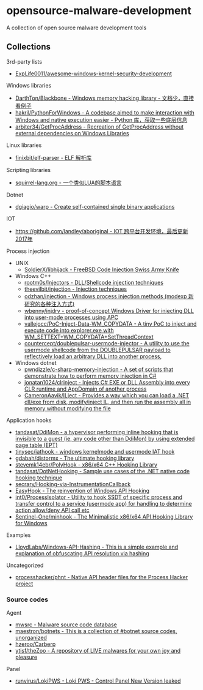 # opensource-malware-development

A collection of open source malware development tools

## Collections

3rd-party lists

* [ExpLife0011/awesome-windows-kernel-security-development](https://github.com/ExpLife0011/awesome-windows-kernel-security-development)

Windows libraries

* [DarthTon/Blackbone - Windows memory hacking library - 文档少，直接看例子](https://github.com/DarthTon/Blackbone)
* [hakril/PythonForWindows - A codebase aimed to make interaction with Windows and native execution easier - Python 库，获取一些底层信息](https://github.com/hakril/PythonForWindows)
* [arbiter34/GetProcAddress - Recreation of GetProcAddress without external dependencies on Windows Libraries](https://github.com/arbiter34/GetProcAddress)

Linux libraries

* [finixbit/elf-parser - ELF 解析库](https://github.com/finixbit/elf-parser)

Scripting libraries

* [squirrel-lang.org - 一个类似LUA的脚本语言](http://www.squirrel-lang.org/)

Dotnet

* [dgiagio/warp - Create self-contained single binary applications](https://github.com/dgiagio/warp)

IOT

* [https://github.com/landley/aboriginal - IOT 跨平台开发环境，最后更新2017年](https://github.com/landley/aboriginal)

Process injection

* UNIX
  * [SoldierX/libhijack - FreeBSD Code Injection Swiss Army Knife](https://github.com/SoldierX/libhijack)
* Windows C++
  * [rootm0s/Injectors - DLL/Shellcode injection techniques](https://github.com/rootm0s/Injectors)
  * [theevilbit/injection - Injection techniques](https://github.com/theevilbit/injection)
  * [odzhan/injection - Windows process injection methods (modexp 新研究的各种注入方式)](https://github.com/odzhan/injection)
  * [wbenny/injdrv - proof-of-concept Windows Driver for injecting DLL into user-mode processes using APC](https://github.com/wbenny/injdrv)
  * [vallejocc/PoC-Inject-Data-WM_COPYDATA - A tiny PoC to inject and execute code into explorer.exe with WM_SETTEXT+WM_COPYDATA+SetThreadContext](https://github.com/vallejocc/PoC-Inject-Data-WM_COPYDATA)
  * [countercept/doublepulsar-usermode-injector - A utility to use the usermode shellcode from the DOUBLEPULSAR payload to reflectively load an arbitrary DLL into another process,](https://github.com/countercept/doublepulsar-usermode-injector)
* Windows dotnet
  * [pwndizzle/c-sharp-memory-injection - A set of scripts that demonstrate how to perform memory injection in C#](https://github.com/pwndizzle/c-sharp-memory-injection)
  * [jonatan1024/clrinject - Injects C# EXE or DLL Assembly into every CLR runtime and AppDomain of another process](https://github.com/jonatan1024/clrinject)
  * [CameronAavik/ILject - Provides a way which you can load a .NET dll/exe from disk, modify/inject IL, and then run the assembly all in memory without modifying the file](https://github.com/CameronAavik/ILject)

Application hooks

* [tandasat/DdiMon - a hypervisor performing inline hooking that is invisible to a guest (ie, any code other than DdiMon) by using extended page table (EPT)](https://github.com/tandasat/DdiMon)
* [tinysec/iathook - windows kernelmode and usermode IAT hook](https://github.com/tinysec/iathook)
* [gdabah/distormx - The ultimate hooking library](https://github.com/gdabah/distormx)
* [stevemk14ebr/PolyHook - x86/x64 C++ Hooking Library](https://github.com/stevemk14ebr/PolyHook)
* [tandasat/DotNetHooking - Sample use cases of the .NET native code hooking technique](https://github.com/tandasat/DotNetHooking)
* [secrary/Hooking-via-InstrumentationCallback](https://github.com/secrary/Hooking-via-InstrumentationCallback)
* [EasyHook - The reinvention of Windows API Hooking ](https://github.com/EasyHook/EasyHook)
* [int0/ProcessIsolator - Utility to hook SSDT of specific process and transfer control to a service (usermode app) for handling to determine action allow/deny API call etc](https://github.com/int0/ProcessIsolator)
* [Sentinel-One/minhook - The Minimalistic x86/x64 API Hooking Library for Windows](https://github.com/Sentinel-One/minhook)

Examples

* [LloydLabs/Windows-API-Hashing - This is a simple example and explanation of obfuscating API resolution via hashing](https://github.com/LloydLabs/Windows-API-Hashing)

Uncategorized

* [processhacker/phnt - Native API header files for the Process Hacker project](https://github.com/processhacker/phnt)

### Source codes

Agent

* [mwsrc - Malware source code database](https://github.com/mwsrc)
* [maestron/botnets - This is a collection of #botnet source codes, unorganized](https://github.com/maestron/botnets)
* [hzeroo/Carberp](https://github.com/hzeroo/Carberp)
* [ytisf/theZoo - A repository of LIVE malwares for your own joy and pleasure](https://github.com/ytisf/theZoo)

Panel

* [runvirus/LokiPWS - Loki PWS - Control Panel New Version leaked](https://github.com/runvirus/LokiPWS)




